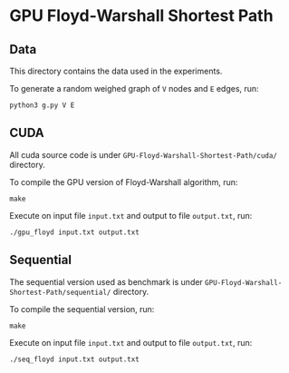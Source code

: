 # GPU Floyd-Warshall Shortest Path

## Data

This directory contains the data used in the experiments.  

To generate a random weighed graph of `V` nodes and `E` edges, run:  

``` shell
python3 g.py V E  
```

## CUDA

All cuda source code is under `GPU-Floyd-Warshall-Shortest-Path/cuda/` directory.  

To compile the GPU version of Floyd-Warshall algorithm, run:  

```
make  
```

Execute on input file `input.txt` and output to file `output.txt`, run:  

```
./gpu_floyd input.txt output.txt  
```

## Sequential

The sequential version used as benchmark is under `GPU-Floyd-Warshall-Shortest-Path/sequential/` directory.  

To compile the sequential version, run:  

```
make
```

Execute on input file `input.txt` and output to file `output.txt`, run:  

```
./seq_floyd input.txt output.txt  
```
